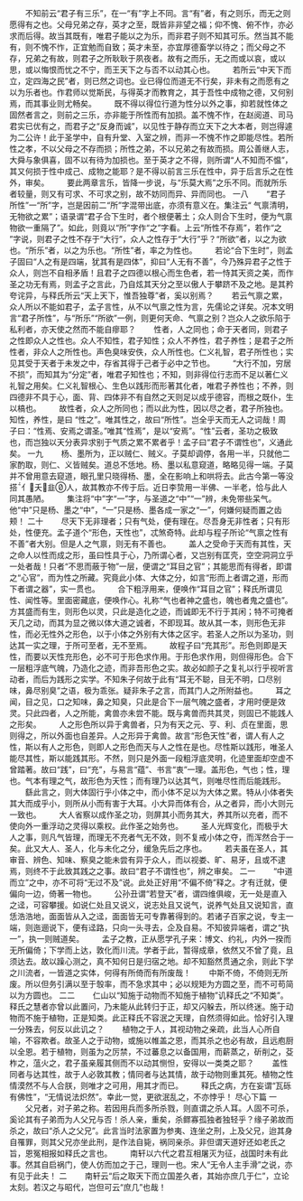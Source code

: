<!-- { "loadSidebar": true } -->
　　不知前云“君子有三乐”，在一“有”字上不同。言“有”者，有之则乐，而无之则愿得有之也。父母兄弟之存，英才之至，既皆非非望之福；仰不愧、俯不怍，亦必求而后得。故当其既有，唯君子能以之为乐，而非君子则不知其可乐。然当其不能有，则不愧不怍，正宜勉而自致；英才未至，亦宜厚德畜学以待之；而父母之不存，兄弟之有故，则君子之所耿耿于夙夜者。故有之而乐，无之而或以哀，或以思，或以悔恨而忧之不宁，而王天下之与否不以动其心也。 
　　若所云“中天下而立，定四海之民”者，则已然之词也。业已得位而道无不行矣，非未有之而愿有之以为乐者也。作君师以觉斯民，与得英才而教育之，其于吾性中成物之德，又何别焉，而其事业则尤畅矣。 
　　既不得以得位行道为性分以外之事，抑若就性体之固然者言之，则前之三乐，亦非能于所性而有加损。盖不愧不怍，在赵阅道、司马君实已优有之，而君子之“反身而诚”，以见性于静存而立天下之大本者，则岂得遽为二公许！此于圣学中，自有升堂、入室之辨，而非一不愧不怍之即能尽性。若所性之孝，不以父母之不存而损；所性之弟，不以兄弟之有故而损。周公善继人志，大舜与象俱喜，固不以有待为加损也。至于英才之不得，则所谓“人不知而不愠”，其又何损于性中成己、成物之能耶？是不得以前言三乐在性中，异于后言乐之在性外，审矣。 
　　要此两章言乐，皆降一步说，与“乐莫大焉”之乐不同。而就所乐者较量，则又有可求、不可求之别，故不妨同而异、异而同也。 
一八
　　“君子所性”一“所”字，岂是因前二“所”字混带出底，亦须有意义在。集注云“ 气禀清明，无物欲之累”；语录谓“君子合下生时，者个根便著土；众人则合下生时，便为气禀物欲一重隔了”。如此，则竟以“所”字作“之”字看。上云“所性不存焉”，若作“之 ”字说，则君子之性不存于“大行”，众人之性存于“大行”乎？“所欲”者，以之为欲也。“所乐”者，以之为乐也。“所性”者，率之为性也。 
　　若论“合下生时”，则孟子固曰“人之有是四端，犹其有是四体”，抑曰“人无有不善”，今乃殊异君子之性于众人，则岂不自相矛盾！且君子之四德以根心而生色者，若一恃其天资之美，而作圣之功无有焉，则孟子之言此，乃自炫其天分之至以傲人于攀跻不及之地。是其矜夸诧异，与释氏所云“天上天下，惟吾独尊”者，奚以别焉？ 
　　若云气禀之累，众人所以不能如君子，孟子言性，从不以气禀之性为言，先儒论之详矣。况本文明言“君子所性”，与“所乐”“所欲”一例，则更何天命、气禀之别？岂众人之欲乐陷于私利者，亦天使之然而不能自瘳耶？ 
　　性者，人之同也；命于天者同，则君子之性即众人之性也。众人不知性，君子知性；众人不养性，君子养性；是君子之所性者，非众人之所性也。声色臭味安佚，众人所性也。仁义礼智，君子所性也；实见其受于天者于未发之中，存省其得于己者于必中之节也。 
　　“大行不加，穷居不损”，而知其为“分定”者，唯君子知性也；不知，则非得位行志而不足以著仁义礼智之用矣。仁义礼智根心、生色以践形而形著其化者，唯君子养性也；不养，则四德非不具于心，面、背、四体非不有自然之天则足以成乎德容，而根之既仆，生以槁也。 
　　故性者，众人之所同也；而以此为性，因以尽之者，君子所独也。知性，养性，是曰 “性之”。唯其性之，故曰“所性”。岂全乎天而无人之词哉！周子曰：“性焉、安焉之谓圣。”唯其“性焉”，是以“安焉”。“性”云者，圣功之极致也，而岂独以天分表异求别于气质之累不累者乎！孟子曰“君子不谓性也”，义通此矣。 
一九
　　杨、墨所为，正以贼仁、贼义。子莫却调停，各用一半，只就他二家酌取，则仁、义皆贼矣。道总不恁地。杨、墨以私意窥道，略略见得一端。子莫并不曾用意去窥道，眼孔里只晓得杨、墨，全在影响上和哄将去。此古今第一等没搭亻夭韭人，故其教亦不传于后。近日李贽用一半佛、一半老，恰与此人同其愚陋。 
　　集注将“中”字“一”字，与圣道之“中”“一”辨，未免带些呆气。他“中”只是杨、墨之“中”，“一”只是杨、墨各成一家之“一”，何嫌何疑而置之齿颊！ 
二十 
　　尽天下无非理者；只有气处，便有理在。尽吾身无非性者；只有形处，性便充。孟子道个“形色，天性也”，忒煞奇特。此却与程子所论“气禀之性有不善”者大别。但是人之气禀，则无有不善也。 
　　盖人之受命于天而有其性，天之命人以性而成之形，虽曰性具于心，乃所谓心者，又岂别有匡壳，空空洞洞立乎一处者哉！只者“不思而蔽于物”一层，便谓之“耳目之官”；其能思而有得者，即谓之“心官”，而为性之所藏。究竟此小体、大体之分，如言“形而上者谓之道，形而下者谓之器”，实一贯也。 
　　合下粗浮用来，便唤作“耳目之官”；释氏所谓见性、闻性等。里面密藏底，便唤作心。礼称“气也者神之盛也，魄也者鬼之盛也”。方其盛而有生，则形色以灵，只此是造化之迹，而诚即无不行于其闲；特不可掩者天几之动，而其为显之微以体大道之诚者，不即现耳。故从其一本，则形色无非性，而必无性外之形色，以于小体之外别有大体之区宇。若圣人之所以为圣功，则达其一实之理，于所可至者，无不至焉。 
　　故程子曰“充其形”。形色则即是天性，而要以天性充形色，必不可于形色求作用。于形色求作用，则但得形色。合下一层粗浮底气魄，乃造化之迹，而非吾形色之实。故必如颜子之复礼以行乎视听言动者，而后为践形之实学。不知朱子何故于此有“耳无不聪，目无不明，口尽别味，鼻尽别臭”之语，极为乖张。疑非朱子之言，而其门人之所附益也。 
　　耳之闻，目之见，口之知味，鼻之知臭，只此是合下一层气魄之盛者，才用时便是效灵。只此四者，人之所能，禽兽亦未尝不能。既与禽兽而共其灵，则固已不能践人之形矣。 
　　人之形色所以异于禽兽者，只为有天之元、亨、利、贞在里面，思则得之，所以外面也自差异。人之形异于禽兽。故言“形色天性”者，谓人有人之性，斯以有人之形色，则即人之形色而天与人之性在是也。尽性斯以践形，唯圣人能尽其性，斯以能践其形。不然，则只是外面一段粗浮底灵明，化迹里面却空虚不曾踏著。故曰“践”，曰“充”，与易言“蕴”、书言“衷”一理。盖形色，气也；性，理也。气本有理之气，故形色为天性；而有理乃以达其气，则唯尽性而后能践形。 
　　繇此言之，则大体固行乎小体之中，而小体不足以为大体之累。特从小体者失其大而成乎小，则所从小而有害于大耳。小大异而体有合，从之者异，而小大则元一致也。 
　　大人省察以成作圣之功，则屏其小而务其大，养其所以充者，而不使向外一重浮动之灵得以乘权。此作圣之始务也。 
　　圣人光辉变化，而极乎大人之事，则凡气皆理，而理无不充者气无不效，则不复戒小体之夺，而浑然合于一矣。此又大人、圣人，化与未化之分，缓急先后之序也。 
　　若夫虽在圣人，其审音、辨色、知味、察臭之能未尝有异于众人，而以视娄、旷、易牙，且或不逮焉，则终不于此致其践之之事。故曰“君子不谓性也”，辨之审矣。 
二一
　　“中道而立”之中，亦不可将“无过不及”说。此处正好用“不偏不倚”释之。才有迁就，便偏向一边，倚著一物也。 
　　公孙丑谓“若登天”者，谓四维俱峻，无一处是直入之迳，可容攀援。如说仁处且又说义，说志处且又说气，说养气处且又说知言，直恁浩浩地，面面皆从入之迳，面面皆无可专靠著得到的。若诸子百家之说，专主一端，则迤逦说下，便有迳路，只向一头寻去，企及自易。不知彼异端者，谓之“执一”，执一则贼道矣。 
　　孟子之教，正从愿学孔子来：博文、约礼，内外一揆而无所偏倚；下学而上达，敦化而川流。学者于此，暂得成章，依然又不曾了竟，且须达去。故以躁心测之，真不知何日是归宿之地。却不知豁然贯通之余，则此下学之川流者，一皆道之实体，何得有所倚而有所废哉！ 
　　中斯不倚，不倚则无所废。所以但务引满以至于彀率，而不急求其中；必以规矩为方圆之至，而不可苟简以为方圆也。 
二二 
　　仁山以“知施于动物而不知施于植物”讥释氏之“不知类”。释氏之慧者亦曾以此置问，乃未能从此转归于正，却又闪躲去，所以终迷。施于动物而不施于植物，正是知类。此正释氏不容泯之天理，自然须得如此。恰好引入理一分殊去，何反以此讥之？ 
　　植物之于人，其视动物之亲疏，此当人心所自喻，不容欺者。故圣人之于动物，或施以帷盖之恩，而其杀之也必有故，且远庖厨以全恩。若于植物，则虽为之厉禁，不过蕃息之以备国用，而薪蒸之，斫削之，芟柞之，蕰火之，君子虽亲履其侧而不以动其恻怛，安得以一类类之耶？ 
　　盖性同者与达其性，故于人必敦其教；情同者与达其情，故于动物则重其死。植物之性情漠然不与人合朕，则唯才之可用，用其才而已。 
　　释氏之病，方在妄谓“瓦砾有佛性”，“无情说法炽然”。幸此一觉，更欲泯乱之，不亦悖乎！ 
尽心下篇
一
　　父兄者，对子弟之称。若因用兵而多所杀戮，则直谓之杀人耳。人固不可杀，奚论其有子弟而为人父兄与否！杀人亲，重矣，杀鳏寡孤独者独轻乎？缘子弟故而杀之，故曰“杀人之父兄”。此言当时法家置为参夷、连坐之刑，上及父兄，迨其身自罹罪，则其父兄亦坐此刑，是作法自毙，祸同亲杀。非但谓天道好还如老氏之旨，恩冤相报如释氏之言也。 
　　南轩以六代之君互相屠灭为征，战国时未有此事。然其自启祸门，使人仿而加之于己，理则一也。宋人“无令人主手滑”之说，亦有见于此夫！ 
二
　　南轩云“后之取天下而立国差久者，其始亦庶几于仁”，立论太刻。若汉之与昭代，岂但可云“庶几”也哉！ 
